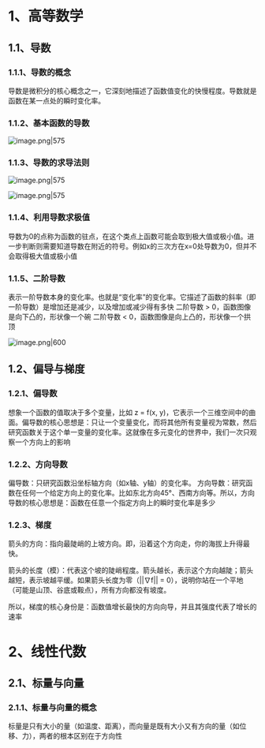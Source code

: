 # 1、高等数学

## 1.1、导数

### 1.1.1、导数的概念
导数是微积分的核心概念之一，它深刻地描述了函数值变化的快慢程度。导数就是函数在某一点处的瞬时变化率。

### 1.1.2、基本函数的导数

![image.png|575](https://yancey-note-img.oss-cn-beijing.aliyuncs.com/20250905143657.png)

### 1.1.3、导数的求导法则
![image.png|575](https://yancey-note-img.oss-cn-beijing.aliyuncs.com/20250905144407.png)

![image.png|575](https://yancey-note-img.oss-cn-beijing.aliyuncs.com/20250905150223.png)

### 1.1.4、利用导数求极值

导数为0的点称为函数的驻点，在这个类点上函数可能会取到极大值或极小值。进一步判断则需要知道导数在附近的符号。例如x的三次方在x=0处导数为0，但并不会取得极大值或极小值

### 1.1.5、二阶导数


表示一阶导数本身的变化率。也就是“变化率”的变化率。它描述了函数的斜率（即一阶导数）是增加还是减少，以及增加或减少得有多快
二阶导数 > 0，函数图像是向下凸的，形状像一个碗
二阶导数 < 0，函数图像是向上凸的，形状像一个拱顶

![image.png|600](https://yancey-note-img.oss-cn-beijing.aliyuncs.com/20250905151958.png)

## 1.2、偏导与梯度

### 1.2.1、偏导数
想象一个函数的值取决于多个变量，比如 z = f(x, y)，它表示一个三维空间中的曲面。偏导数的核心思想是：只让一个变量变化，而将其他所有变量视为常数，然后研究函数关于这个单一变量的变化率。这就像在多元变化的世界中，我们一次只观察一个方向上的影响

### 1.2.2、方向导数

偏导数：只研究函数沿坐标轴方向（如x轴、y轴）的变化率。
方向导数：研究函数在任何一个给定方向上的变化率。比如东北方向45°、西南方向等。所以，方向导数的核心思想是：函数在任意一个指定方向上的瞬时变化率是多少

### 1.2.3、梯度
箭头的方向：指向最陡峭的上坡方向。即，沿着这个方向走，你的海拔上升得最快。

箭头的长度（模）：代表这个坡的陡峭程度。箭头越长，表示这个方向越陡；箭头越短，表示坡越平缓。如果箭头长度为零（||∇f|| = 0），说明你站在一个平地（可能是山顶、谷底或鞍点），所有方向都没有坡度。

所以，梯度的核心身份是：函数值增长最快的方向向导，并且其强度代表了增长的速率

# 2、线性代数

## 2.1、标量与向量
### 2.1.1、标量与向量的概念
标量是只有大小的量（如温度、距离），而向量是既有大小又有方向的量（如位移、力），两者的根本区别在于方向性

